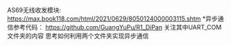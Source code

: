 AS69无线收发模块:
https://max.book118.com/html/2021/0629/8050124000003115.shtm
*异步通信参考代码：
https://github.com/GuangYuPu/R1_DiPan
关注其中UART_COM文件夹的内容 思考如何利用两个文件夹实现异步通信